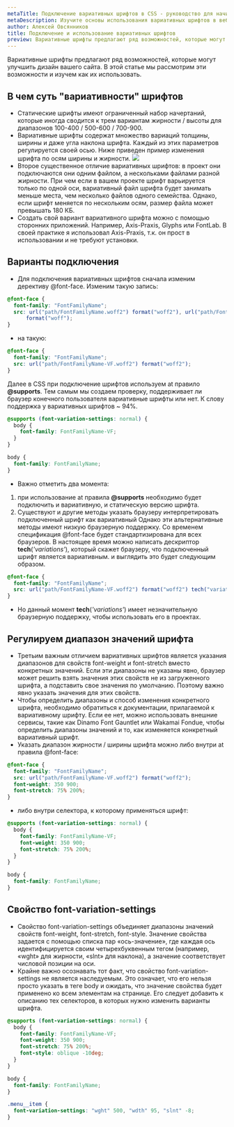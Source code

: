 ```yaml
---
metaTitle: Подключение вариативных шрифтов в CSS - руководство для начинающих
metaDescription: Изучите основы использования вариативных шрифтов в веб-дизайне и узнайте о преимуществах, которые они предлагают | База знаний PurpleSchool
author: Алексей Овсянников
title: Подключение и использование вариативных шрифтов
preview: Вариативные шрифты предлагают ряд возможностей, которые могут улучшить дизайн  вашего сайта. В этой статье мы рассмотрим эти возможности и изучим как их использовать...
---
```


Вариативные шрифты предлагают ряд возможностей, которые могут улучшить дизайн вашего сайта. В этой статье мы рассмотрим эти возможности и изучем как их использовать.

## **В чем суть "вариативности" шрифтов**

- Статические шрифты имеют ограниченный набор начертаний, которые иногда сводится к трем вариантам жирности / высоты для диапазонов 100-400 / 500-600 / 700-900.
- Вариативные шрифты содержат множество вариаций толщины, ширины и даже угла наклона шрифта. Каждый из этих параметров регулируется своей осью. Ниже приведен пример изменения шрифта по осям ширины и жирности.
  <img src="https://cdn-bucket.hb.bizmrg.com/purple-images/knowladge-base/variable_example.png" />
- Второе существенное отличие вариативных шрифтов: в проект они подключаются они одним файлом, а нескольками файлами разной жирности. При чем если в вашем проекте шрифт варьируется только по одной оси, вариативный файл шрифта будет занимать меньше места, чем несколько файлов одного семейства. Однако, если шрифт меняется по нескольким осям, размер файла может превышать 180 КБ.
- Создать свой вариант вариативного шрифта можно с помощью сторонних приложений. Например, Axis-Praxis, Glyphs или FontLab. В своей практике я использовал Axis-Praxis, т.к. он прост в использовании и не требуют установки.

## **Варианты подключения**

- Для подключения вариативных шрифтов сначала изменим дерективу @font-face. Изменим такую запись:

```css
@font-face {
  font-family: "FontFamilyName";
  src: url("path/FontFamilyName.woff2") format("woff2"), url("path/FontFamilyName.woff")
      format("woff");
}
```

- на такую:

```css
@font-face {
  font-family: "FontFamilyName";
  src: url("path/FontFamilyName-VF.woff2") format("woff2");
}
```

Далее в CSS при подключение шрифтов используем at правило **@supports**. Тем самым мы создаем проверку, поддерживает ли браузер конечного пользователя вариативные шрифты или нет. К слову поддержка у вариативных шрифтов ~ 94%.

```css
@supports (font-variation-settings: normal) {
  body {
    font-family: FontFamilyName-VF;
  }
}

body {
  font-family: FontFamilyName;
}
```

- Важно отметить два момента:

1. при использование at правила **@supports** необходимо будет подключить и вариативную, и статическую версию шрифта.
2. Существуют и другие методы указать браузеру интерпретировать подключенный шрифт как вариативный Однако эти альтернативные методы имеют низкую браузерную поддержку. Со временем спецификация @font-face будет стандартизирована для всех браузеров. В настоящее время можно написать дескриптор **tech**(_'variations'_), который скажет браузеру, что подключенный шрифт является вариативным. и выглядить это будет следующим образом.

```css
@font-face {
  font-family: "FontFamilyName";
  src: url("path/FontFamilyName-VF.woff2") format("woff2") tech("variations");
}
```

- Но данный момент **tech**(_'variations'_) имеет незначительную браузерную поддержку, чтобы использовать его в проектах.

## **Регулируем диапазон значений шрифта**

- Третьим важным отличием вариативных шрифтов является указания диапазонов для свойств font-weight и font-stretch вместо конкретных значений. Если эти диапазоны не указаны явно, браузер может решить взять значения этих свойств не из загруженного шрифта, а подставить свое значения по умолчанию. Поэтому важно явно указать значения для этих свойств.
- Чтобы определить диапазоны и способ изменения конкретного шрифта, необходимо обратиться к документации, прилагаемой к вариативному шрифту. Если ее нет, можно использовать внешние сервисы, такие как Dinamo Font Gauntlet или Wakamai Fondue, чтобы определить диапазоны значений и то, как изменяется конкретный вариативный шрифт.
- Указать диапазон жирности / ширины шрифта можно либо внутри at правила @font-face:

```css
@font-face {
  font-family: "FontFamilyName";
  src: url("path/FontFamilyName-VF.woff2") format("woff2");
  font-weight: 350 900;
  font-stretch: 75% 200%;
}
```

- либо внутри селектора, к которому применяться шрифт:

```css
@supports (font-variation-settings: normal) {
  body {
    font-family: FontFamilyName-VF;
    font-weight: 350 900;
    font-stretch: 75% 200%;
  }
}

body {
  font-family: FontFamilyName;
}
```

## **Свойство font-variation-settings**

- Свойство font-variation-settings объединяет диапазоны значений свойств font-weight, font-stretch, font-style. Значение свойства задается с помощью списка пар «ось-значение», где каждая ось идентифицируется своим четырехбуквенным тегом (например, «wght» для жирности, «slnt» для наклона), а значение соответствует числовой позиции на оси.
- Крайне важно осознавать тот факт, что свойство font-variation-settings не является наследуемым. Это означает, что его нельзя просто указать в теге body и ожидать, что значение свойства будет применено ко всем элементам на странице. Его следует добавить к описанию тех селекторов, в которых нужно изменить варианты шрифта.

```css
@supports (font-variation-settings: normal) {
  body {
    font-family: FontFamilyName-VF;
    font-weight: 350 900;
    font-stretch: 75% 200%;
    font-style: oblique -10deg;
  }
}

body {
  font-family: FontFamilyName;
}

.menu__item {
  font-variation-settings: "wght" 500, "wdth" 95, "slnt" -8;
}
```
